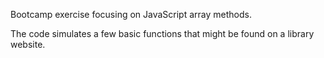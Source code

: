 Bootcamp exercise focusing on JavaScript array methods.

The code simulates a few basic functions that might be found on a library website.

